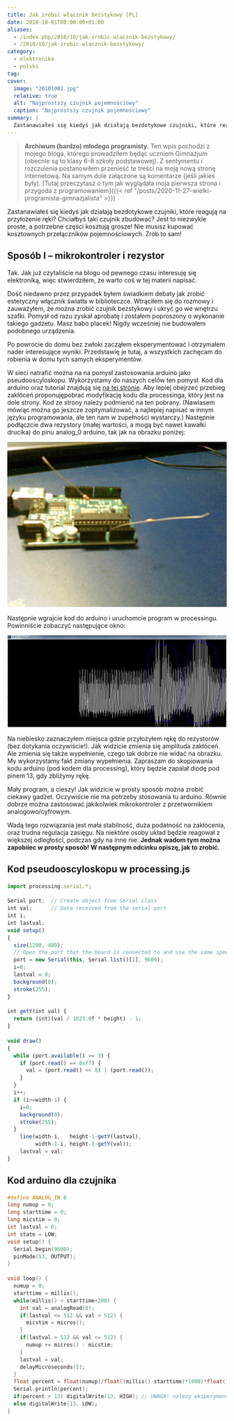 ```yaml
---
title: Jak zrobić włącznik bezstykowy [PL]
date: 2010-10-01T00:00:00+01:00
aliases:
  - /index.php/2010/10/jak-zrobic-wlacznik-bezstykowy/
  - /2010/10/jak-zrobic-wlacznik-bezstykowy/
category:
  - elektronika
  - polski
tag:
cover:
  image: "20101001.jpg"
  relative: true
  alt: "Najprostszy czujnik pojemnościowy"
  caption: "Najprostszy czujnik pojemnościowy"
summary: |
  Zastanawiałeś się kiedyś jak działają bezdotykowe czujniki, które reagują na przyłożenie ręki? Chciałbyś taki czujnik zbudować? Jest to niezwykle proste, a potrzebne części kosztują grosze! Nie musisz kupować kosztownych przełączników pojemnościowych. Zrób to sam!
---
```


> **Archiwum (bardzo) młodego programisty.** Ten wpis pochodzi z mojego bloga, którego prowadziłem będąc uczniem Gimnazjum (obecnie są to klasy 6-8 szkoły podstawowej). Z sentymentu i rozczulenia postanowiłem przenieść te treści na moją nową stronę internetową. Na samym dole załączone są komentarze (jeśli jakieś były). [Tutaj przeczytasz o tym jak wyglądała moja pierwsza strona i przygoda z programowaniem]({{< ref "/posts/2020-11-27-wielki-programista-gimnazjalista" >}})
> 

Zastanawiałeś się kiedyś jak działają bezdotykowe czujniki, które reagują na przyłożenie ręki? Chciałbyś taki czujnik zbudować? Jest to niezwykle proste, a potrzebne części kosztują grosze! Nie musisz kupować kosztownych przełączników pojemnościowych. Zrób to sam!

## Sposób I – mikrokontroler i rezystor

Tak. Jak już czytaliście na blogu od pewnego czasu interesuję się elektroniką, więc stwierdziłem, że warto coś w tej materii napisać.

Dość niedawno przez przypadek byłem świadkiem debaty jak zrobić estetyczny włącznik światła w biblioteczce. Wtrąciłem się do rozmowy i zauważyłem, że można zrobić czujnik bezstykowy i ukryć go we wnętrzu szafki. Pomysł od razu zyskał aprobatę i zostałem poproszony o wykonanie takiego gadżetu. Masz babo placek! Nigdy wcześniej nie budowałem podobnego urządzenia.

Po powrocie do domu bez zwłoki zacząłem eksperymentować i otrzymałem nader interesujące wyniki. Przedstawię je tutaj, a wszystkich zachęcam do robienia w domu tych samych eksperymentów.

W sieci natrafić można na na pomysł zastosowania arduino jako pseudooscyloskopu. Wykorzystamy do naszych celów ten pomysł. Kod dla arduino oraz tutorial znajdują się [na tej stronie](http://starter-kit.nettigo.pl/2009/11/processing-interfejs-na-sterydach/). Aby lepiej obejrzeć przebieg zakłóceń proponujępobrać modyfikację kodu dla processinga, który jest na dole strony. Kod ze strony należy podmienić na ten pobrany. (Nawiasem mówiąc można go jeszcze zoptymalizować, a najlepiej napisać w innym języku programowania, ale ten nam w zupełności wystarczy.)  Następnie podłączcie dwa rezystory (małej wartości, a mogą być nawet kawałki drucika) do pinu analog_0 arduino, tak jak na obrazku poniżej:

![Najprostszy czujnik pojemnościowy](20101001.jpg)

Następnie wgrajcie kod do arduino i uruchomcie program w processingu. Powinniście zobaczyć następujące okno:

![Przechwytywanie sygnału](przechwytywanie.jpg)

Na niebiesko zaznaczyłem miejsca gdzie przyłożyłem rękę do rezystorów (bez dotykania oczywiście!). Jak widzicie zmienia się amplituda zakłóceń. Ale zmienia się także wypełnienie, czego tak dobrze nie widać na obrazku. My wykorzystamy fakt zmiany wypełnienia. Zapraszam do skopiowania kodu arduino (pod kodem dla processing), który będzie zapalał diodę pod pinem 13, gdy zbliżymy rękę.

Mały program, a cieszy! Jak widzicie w prosty sposób można zrobić ciekawy gadżet. Oczywiście nie ma potrzeby stosowania tu arduino. Równie dobrze można zastosować jakikolwiek mikrokontroler z przetwornikiem analogowo/cyfrowym.

Wadą tego rozwiązania jest mała stabilność, duża podatność na zakłócenia, oraz trudna regulacja zasięgu. Na niektóre osoby układ będzie reagował z większej odległości, podczas gdy na inne nie. **Jednak wadom tym można zapobiiec w prosty sposób! W następnym odcinku opiszę, jak to zrobić.**



## Kod pseudooscyloskopu w processing.js

```js
import processing.serial.*;

Serial port;  // Create object from Serial class
int val;      // Data received from the serial port
int i;
int lastval;
void setup()
{
  size(1200, 480);
  // Open the port that the board is connected to and use the same speed (9600 bps)
  port = new Serial(this, Serial.list()[1], 9600);
  i=0;
  lastval = 0;
  background(0);
  stroke(255);
}

int getY(int val) {
  return (int)(val / 1023.0f * height) - 1;
}

void draw()
{
  while (port.available() >= 3) {
    if (port.read() == 0xff) {
      val = (port.read() << 8) | (port.read());
    }
  }
  i++;
  if (i>=width-1) {
    i=0;
    background(0);
    stroke(255);
  }
    line(width-i,   height-1-getY(lastval),
         width-1-i, height-1-getY(val));
    lastval = val;
}
```


## Kod arduino dla czujnika

```c
#define ANALOG_IN 0
long numup = 0;
long starttime = 0;
long micstim = 0;
int lastval = 0;
int state = LOW;
void setup() {
  Serial.begin(9600);
  pinMode(13, OUTPUT);
}

void loop() {
  numup = 0;
  starttime = millis();
  while(millis() < starttime+200) {
    int val = analogRead(0);
    if(lastval <= 512 && val > 512) {
      micstim = micros();
    }
    if(lastval > 512 && val <= 512) {
      numup += micros() - micstim;
    }
    lastval = val;
    delayMicroseconds(5);
  }
  float percent = float(numup)/float((millis()-starttime)*1000)*float(100);
  Serial.println(percent);
  if(percent > 13) digitalWrite(13, HIGH); // UWAGA! nalezy eksperymentalnie dobracta wartosc
  else digitalWrite(13, LOW);
}
```